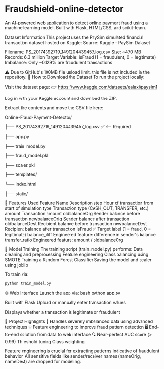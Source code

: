 # Fraudshield-online-detector
An AI-powered web application to detect online payment fraud using a machine learning model. Built with Flask, HTML/CSS, and scikit-learn.


Dataset Information
This project uses the PaySim simulated financial transaction dataset hosted on Kaggle:
Source: Kaggle – PaySim Dataset

Filename: PS_20174392719_1491204439457_log.csv
Size: ~470 MB
Records: 6.3 million
Target Variable: isFraud (1 = fraudulent, 0 = legitimate)
Imbalance: Only ~0.129% are fraudulent transactions

⚠️ Due to GitHub's 100MB file upload limit, this file is not included in the repository.
🔽 How to Download the Dataset
To run the project locally:

Visit the dataset page:
👉 https://www.kaggle.com/datasets/ealaxi/paysim1

Log in with your Kaggle account and download the ZIP.

Extract the contents and move the CSV file here:

Online-Fraud-Payment-Detector/

├── PS_20174392719_1491204439457_log.csv  ✅ <-- Required

├── app.py

├── train_model.py

├── fraud_model.pkl

├── scaler.pkl

├── templates/

└── index.html

├── static/

🧠 Features Used
Feature Name     	Description
step	            Hour of transaction from start of simulation
type	            Transaction type (CASH_OUT, TRANSFER, etc.)
amount	          Transaction amount
oldbalanceOrg     Sender balance before transaction
newbalanceOrig	  Sender balance after transaction
oldbalanceDest	  Recipient balance before transaction
newbalanceDest	  Recipient balance after transaction
isFraud	✅       Target label (1 = fraud, 0 = legitimate)
balance_diff	    Engineered feature: difference in sender's balance
transfer_ratio	  Engineered feature: amount / oldbalanceOrg

🧪 Model Training
The training script (train_model.py) performs:
Data cleaning and preprocessing
Feature engineering
Class balancing using SMOTE
Training a Random Forest Classifier
Saving the model and scaler using joblib

To train via:
```bash
python train_model.py
```

🌐 Web Interface
Launch the app via:
bash
python app.py

Built with Flask
Upload or manually enter transaction values

Displays whether a transaction is legitimate or fraudulent

📌 Project Highlights
🚨 Handles severely imbalanced data using advanced techniques
💡 Feature engineering to improve fraud pattern detection
🖥️ End-to-end solution from data to web interface
🔍 Near-perfect AUC score (> 0.99)
Threshold tuning
Class weighting

Feature engineering is crucial for extracting patterns indicative of fraudulent behavior.
All sensitive fields like sender/receiver names (nameOrig, nameDest) are dropped for modeling.
